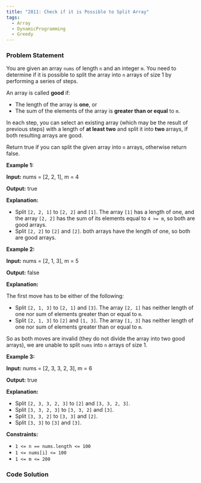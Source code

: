 ```yaml
---
title: "2811: Check if it is Possible to Split Array"
tags:
  - Array
  - DynamicProgramming
  - Greedy
---
```

### Problem Statement

<p>You are given an array <code>nums</code> of length <code>n</code> and an integer <code>m</code>. You need to determine if it is possible to split the array into <code>n</code> arrays of size 1 by performing a series of steps.</p>

<p>An array is called <strong>good</strong> if:</p>

<ul>
	<li>The length of the array is <strong>one</strong>, or</li>
	<li>The sum of the elements of the array is <strong>greater than or equal</strong> to <code>m</code>.</li>
</ul>

<p>In each step, you can select an existing array (which may be the result of previous steps) with a length of <strong>at least two</strong> and split it into <strong>two </strong>arrays, if both resulting arrays are good.</p>

<p>Return true if you can split the given array into <code>n</code> arrays, otherwise return false.</p>


<p><strong class="example">Example 1:</strong></p>

<div class="example-block">
<p><strong>Input:</strong> <span class="example-io">nums = [2, 2, 1], m = 4</span></p>

<p><strong>Output:</strong> <span class="example-io">true</span></p>

<p><strong>Explanation:</strong></p>

<ul>
	<li>Split <code>[2, 2, 1]</code> to <code>[2, 2]</code> and <code>[1]</code>. The array <code>[1]</code> has a length of one, and the array <code>[2, 2]</code> has the sum of its elements equal to <code>4 &gt;= m</code>, so both are good arrays.</li>
	<li>Split <code>[2, 2]</code> to <code>[2]</code> and <code>[2]</code>. both arrays have the length of one, so both are good arrays.</li>
</ul>
</div>

<p><strong class="example">Example 2:</strong></p>

<div class="example-block">
<p><strong>Input:</strong> <span class="example-io">nums = [2, 1, 3], m = 5</span></p>

<p><strong>Output:</strong> <span class="example-io">false</span></p>

<p><strong>Explanation:</strong></p>

<p>The first move has to be either of the following:</p>

<ul>
	<li>Split <code>[2, 1, 3]</code> to <code>[2, 1]</code> and <code>[3]</code>. The array <code>[2, 1]</code> has neither length of one nor sum of elements greater than or equal to <code>m</code>.</li>
	<li>Split <code>[2, 1, 3]</code> to <code>[2]</code> and <code>[1, 3]</code>. The array <code>[1, 3]</code> has neither length of one nor sum of elements greater than or equal to <code>m</code>.</li>
</ul>

<p>So as both moves are invalid (they do not divide the array into two good arrays), we are unable to split <code>nums</code> into <code>n</code> arrays of size 1.</p>
</div>

<p><strong class="example">Example 3:</strong></p>

<div class="example-block">
<p><strong>Input:</strong> <span class="example-io">nums = [2, 3, 3, 2, 3], m = 6</span></p>

<p><strong>Output:</strong> <span class="example-io">true</span></p>

<p><strong>Explanation:</strong></p>

<ul>
	<li><span class="example-io">Split <code>[2, 3, 3, 2, 3]</code> to <code>[2]</code> and <code>[3, 3, 2, 3]</code>.</span></li>
	<li><span class="example-io">Split <code>[3, 3, 2, 3]</code> to <code>[3, 3, 2]</code> and <code>[3]</code>.</span></li>
	<li><span class="example-io">Split <code>[3, 3, 2]</code> to <code>[3, 3]</code> and <code>[2]</code>.</span></li>
	<li><span class="example-io">Split <code>[3, 3]</code> to <code>[3]</code> and <code>[3]</code>.</span></li>
</ul>
</div>


<p><strong>Constraints:</strong></p>

<ul>
	<li><code>1 &lt;= n == nums.length &lt;= 100</code></li>
	<li><code>1 &lt;= nums[i] &lt;= 100</code></li>
	<li><code>1 &lt;= m &lt;= 200</code></li>
</ul>


### Code Solution

```python

```
